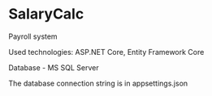# SalaryCalc
Payroll system

Used technologies: ASP.NET Core, Entity Framework Core

Database - MS SQL Server

The database connection string is in appsettings.json